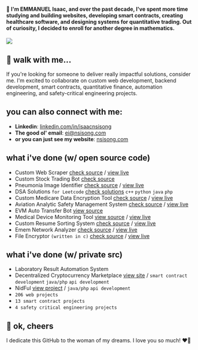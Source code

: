 <!-- #### 👋 I'm Emmanuel Isaac, and these days, I spend more time building safety-critical software and automating day-to-day processes with code. I'm passionate about offensive security, safety-critical engineering, and open-source software. Out of curiosity, I've decided to go for another degree in mathematics and computer science. -->
<!-- #### 👋 I'm Isaac Emmanuel, and these days, I spend more time studying and writing safety-critical software while automating day-to-day processes with code. Out of curiosity, I've decided to go for another degree in mathematics. -->
#### 👋 I'm EMMANUEL Isaac, and over the past decade, I've spent more time studying and building websites, developing smart contracts, creating healthcare software, and designing systems for quantitative trading. Out of curiosity, I decided to enroll for another degree in mathematics.

![](https://komarev.com/ghpvc/?username=1cbyc&color=blueviolet)

## 🔭 walk with me...
If you're looking for someone to deliver really impactful solutions, consider me. I'm excited to collaborate on custom web development, backend development, smart contracts, quantitative finance, automation engineering, and safety-critical engineering projects.

## you can also connect with me:
- **Linkedin**: [linkedin.com/in/isaacnsisong](https://linkedin.com/in/isaacnsisong)
- **The good ol' email**: [ei@nsisong.com](mailto:ei@nsisong.com)
- **or you can just see my website**: [nsisong.com](https://nsisong.com/)

## what i've done (w/ open source code)
- Custom Web Scraper [check source](https://github.com/1cbyc/1cbyc-web-scraper) / [view live](https://webscraper.nsisong.com)
- Custom Stock Trading Bot [check source](https://github.com/1cbyc/1cbyc-trading-bot)
- Pneumonia Image Identifier [check source](https://github.com/1cbyc/image_classification) / [view live]()
- DSA Solutions `for Leetcode` [check solutions](https://github.com/1cbyc/leetcode) `c++` `python` `java` `php`
- Custom Medicare Data Encryption Tool [check source](https://github.com/1cbyc/healthcare_data_encryption_tool) / [view live]()
- Aviation Analytic Safety Management System [check source](https://github.com/1cbyc/aviation-safety-management-system) / [view live](asms.nsisong.com)
- EVM Auto Transfer Bot [view source](https://github.com/1cbyc/EVM-AutoTransfer-Bot)
- Medical Device Monitoring Tool [view source](https://github.com/1cbyc/medical_device_monitor) / [view live]()
- Custom Resume Sorting System [check source](https://github.com/1cbyc/resume_screener) / [view live]()
- Emem Network Analyzer [check source](https://github.com/1cbyc/emem_network_analyzer) / [view live]()
- File Encryptor `(written in c)` [check source](https://github.com/1cbyc/c-file-encryptor) / [view live]()

## what i've done (w/ private src)
- Laboratory Result Automation System 
- Decentralized Cryptocurrency Marketplace [view site](https://p2pfi.co/)  / `smart contract development` `java/php` `api development`
- NidFul [view project](https://nidful.com/) / `java/php`  `api development`
- `206 web projects`
- `13 smart contract projects`
- `4 safety critical engineering projects`

[//]: # (- `i have more than 200 web projects to showcase, and a little over 11 smart contract development projects to showcase here and 3 safety critical engineering project to showcase &#40;for healthcare, ofcourse&#41;`)


## 💖 ok, cheers
I dedicate this GitHub to the woman of my dreams. I love you so much! ❤️🌹